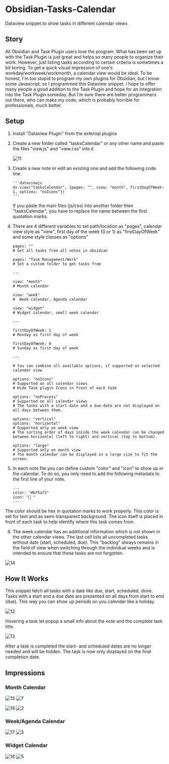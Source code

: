 # Obsidian-Tasks-Calendar
Dataview snippet to show tasks in different calendar views


## Story
All Obsidian and Task Plugin users love the program. What has been set up with the Task Plugin is just great and helps so many people to organize their work. However, just listing tasks according to certain criteria is sometimes a bit boring. To get a quick visual impression of one's workday/workweek/workmonth, a calendar view would be ideal. To be honest, I'm too stupid to program my own plugins for Obsidian, but I know some Javascript, so I programmed this Dataview snippet. I hope to offer many people a good addition to the Task Plugin and hope for an integration into the Task Plugin someday. But I'm sure there are better programmers out there, who can make my code, which is probably horrible for professionals, much better.


## Setup
1.  Install "Dataview Plugin" from the external plugins
2.  Create a new folder called "tasksCalendar" or any other name and paste the files "view.js" and "view.css" into it

    ![11](https://user-images.githubusercontent.com/59178587/195023158-99381088-0cc0-428e-8077-6ea66a388992.png)

3.  Create a new note or edit an existing one and add the following code line:

    ```
    '''dataviewjs
    dv.view("tasksCalendar", {pages: "", view: "month", firstDayOfWeek: 1, options: "noIcons"})
    '''
    ```
    
    If you paste the main files (js/css) into another folder then "tasksCalendar", you have to replace the name between the first quotation marks.
 
 4. There are 4 different variables to set path/location as "pages", calendar view style as "view", first day of the week (0 or 1) as "firstDayOfWeek" and some style classes as "options"
 
    ```
    pages: ""
    # Get all tasks from all notes in obsidian
    
    pages: "Task Management/Work"
    # Set a custom folder to get tasks from
    
    ---
    
    view: "month"
    # Month calendar
    
    view: "week"
    #  Week calendar, Agenda calendar
    
    view: "widget"
    # Widget calendar, small week calendar
    
    ---
 
    firstDayOfWeek: 1
    # Monday as first day of week
    
    firstDayOfWeek: 0
    # Sunday as first day of week
    
    ---
 
    # You can combine all available options, if supported on selected calendar view
 
    options: "noIcons"
    # Supported on all calendar views
    # Hide Task plugin Icons in front of each task
    
    options: "noProcess"
    # Supported on all calendar views
    # The tasks with a start-date and a due-date are not displayed on all days between them.
    
    options: "vertical"
    options: "horizontal"
    # Supported only on week view
    # The sorting order of days inside the week calendar can be changed between horizontal (left to right) and vertical (top to bottom).
    
    options: "large"
    # Supported only on month view
    # The month calendar can be displayed in a large size to fit the screen.
    
    ```
    
5. In each note file you can define custom "color" and "icon" to show up in the calendar. To do so, you only need to add the following metadata to the first line of your note.

    ```
    ---
    color: "#bf5af2"
    icon: "🧫 "
    ---
    ```
    
The color should be hex in quotation marks to work properly. This color is set for text and as semi-transparent background. The icon itself is placed in front of each task to help identify where this task comes from.

6. The week calendar has an additional information which is not shown in the other calendar views. The last cell lists all uncompleted tasks without date (start, scheduled, due). This "backlog" always remains in the field of view when switching through the individual weeks and is intended to ensure that these tasks are not forgotten.

![14](https://user-images.githubusercontent.com/59178587/195046274-b6b9479b-09b0-4dab-bfd5-577977babb5a.png)



## How It Works
This snippet fetch all tasks with a date like due, start, scheduled, done. Tasks with a start and a due date are presented on all days from start to end (due). This way you can show up periods on you calendar like a holiday.

![12](https://user-images.githubusercontent.com/59178587/195025709-ffd2da28-25c9-4010-8637-cdbc5f948c72.png)

Hovering a task let popup a small info about the note and the complete task title.

![13](https://user-images.githubusercontent.com/59178587/195028049-21d46f18-aa87-4bf2-a07c-a1d08ac315ef.png)

After a task is completed the start- and scheduled dates are no longer needed and will be hidden. The task is now only displayed on the final completion date.



## Impressions

### Month Calendar
![15](https://user-images.githubusercontent.com/59178587/195291256-8079668d-cca3-4581-9795-93f9d5df9858.png)
![7](https://user-images.githubusercontent.com/59178587/195291631-193a3097-0726-4719-bbb5-6bc494a3f5d2.png)

![18](https://user-images.githubusercontent.com/59178587/195291344-99dac5d7-802b-40a8-8d6b-04a3be17e5d8.png)
![2](https://user-images.githubusercontent.com/59178587/195291931-571a5801-02ed-4bc0-bdb7-90db67a55fef.png)




### Week/Agenda Calendar
![17](https://user-images.githubusercontent.com/59178587/195292199-80ba52ae-0463-480f-9370-ae4688315fad.png)
![3](https://user-images.githubusercontent.com/59178587/195292211-308f4c52-ae80-475a-a127-c29d7eb6dbfd.png)


### Widget Calendar
![16](https://user-images.githubusercontent.com/59178587/195292466-db898e24-553c-4434-8b8c-8b1c6f1a47d3.png)
![5](https://user-images.githubusercontent.com/59178587/195292541-0b7e3bc5-f873-4a64-ab44-50fcc6d3cae3.png)


